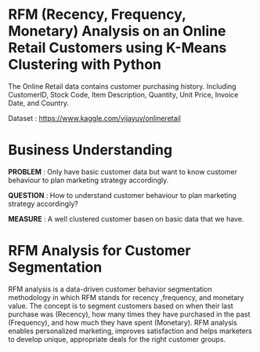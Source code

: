 # RFM (Recency, Frequency, Monetary) Analysis on an Online Retail Customers using K-Means Clustering with Python

The Online Retail data contains customer purchasing history. Including CustomerID, Stock Code, Item Description, Quantity, Unit Price, Invoice Date, and Country.

Dataset : https://www.kaggle.com/vijayuv/onlineretail

# Business Understanding
**PROBLEM** : Only have basic customer data but want to know customer behaviour to plan marketing strategy accordingly.

**QUESTION** : How to understand customer behaviour to plan marketing strategy accordingly?

**MEASURE** : A well clustered customer basen on basic data that we have.

# RFM Analysis for Customer Segmentation
RFM analysis is a data-driven customer behavior segmentation methodology in which RFM stands for recency ,frequency, and monetary value.
The concept is to segment customers based on when their last purchase was (Recency), how many times they have purchased in the past (Frequency), and how much they have spent (Monetary).
RFM analysis enables personalized marketing, improves satisfaction and helps marketers to develop unique, appropriate deals for the right customer groups.
